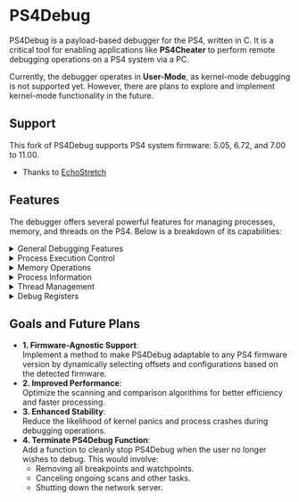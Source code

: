 # PS4Debug
PS4Debug is a payload-based debugger for the PS4, written in C. It is a critical tool for enabling applications like **PS4Cheater** to perform remote debugging operations on a PS4 system via a PC.

Currently, the debugger operates in **User-Mode**, as kernel-mode debugging is not supported yet. However, there are plans to explore and implement kernel-mode functionality in the future.

## Support
This fork of PS4Debug supports PS4 system firmware: 5.05, 6.72, and 7.00 to 11.00.
- Thanks to [EchoStretch](https://github.com/EchoStretch)


## Features

The debugger offers several powerful features for managing processes, memory, and threads on the PS4. Below is a breakdown of its capabilities:

<details>
  <summary>General Debugging Features</summary>

- **Debugger is able to**:
  - Add, remove, and manage both software and hardware breakpoints.
  - Monitor specific memory addresses for read/write access using watchpoints.
  
</details>

<details>
  <summary>Process Execution Control</summary>
  
- **Debugger is able to**:
  - Pause the execution of a process (causes the game to freeze on the screen).  
  - Resume a paused process.  
  - Terminate a process by forcefully ending its execution.  
  - Execute instructions one at a time after a breakpoint is hit (Single-Step Execution), allowing for detailed analysis of program behavior.

</details>

<details>
  <summary>Memory Operations</summary>
  
- **Debugger is able to**:
  - Read memory from a process: Allowing access to data stored in the process’s memory.  
  - Write memory to a process: Modifying the values stored in the process’s memory.  
  - View the memory layout of a process: And inspect its memory regions and protections.

</details>

<details>
  <summary>Process Information</summary>
  
- **Debugger is able to**:
  - Retrieve metadata of running processes: Such as their process IDs (PIDs), names, paths, and other relevant details.

</details>

<details>
  <summary>Thread Management</summary>
  
- **Debugger is able to**:
  - pause individual threads within a process.  
  - resume paused threads.  
  - inspect thread details: including their state and register values.

</details>

<details>
  <summary>Debug Registers</summary>
  
- **Debugger is able to**:
  - access and control CPU debug registers: enabling advanced breakpoint and watchpoint handling.

</details>


## Goals and Future Plans
- **1. Firmware-Agnostic Support**:  
  Implement a method to make PS4Debug adaptable to any PS4 firmware version by dynamically selecting offsets and configurations based on the detected firmware.  
- **2. Improved Performance**:  
  Optimize the scanning and comparison algorithms for better efficiency and faster processing.  
- **3. Enhanced Stability**:  
  Reduce the likelihood of kernel panics and process crashes during debugging operations.  
- **4. Terminate PS4Debug Function**:  
  Add a function to cleanly stop PS4Debug when the user no longer wishes to debug. This would involve:  
  - Removing all breakpoints and watchpoints.  
  - Canceling ongoing scans and other tasks.  
  - Shutting down the network server.  
